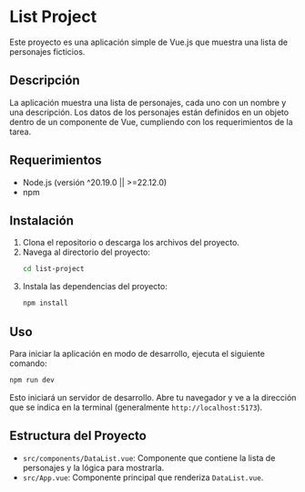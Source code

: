 # List Project

Este proyecto es una aplicación simple de Vue.js que muestra una lista de personajes ficticios.

## Descripción

La aplicación muestra una lista de personajes, cada uno con un nombre y una descripción. Los datos de los personajes están definidos en un objeto dentro de un componente de Vue, cumpliendo con los requerimientos de la tarea.

## Requerimientos

- Node.js (versión ^20.19.0 || >=22.12.0)
- npm

## Instalación

1.  Clona el repositorio o descarga los archivos del proyecto.
2.  Navega al directorio del proyecto:
    ```sh
    cd list-project
    ```
3.  Instala las dependencias del proyecto:
    ```sh
    npm install
    ```

## Uso

Para iniciar la aplicación en modo de desarrollo, ejecuta el siguiente comando:

```sh
npm run dev
```

Esto iniciará un servidor de desarrollo. Abre tu navegador y ve a la dirección que se indica en la terminal (generalmente `http://localhost:5173`).

## Estructura del Proyecto

-   `src/components/DataList.vue`: Componente que contiene la lista de personajes y la lógica para mostrarla.
-   `src/App.vue`: Componente principal que renderiza `DataList.vue`.